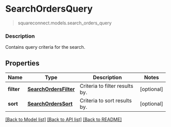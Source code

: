# SearchOrdersQuery
> squareconnect.models.search_orders_query

### Description

Contains query criteria for the search.

## Properties
Name | Type | Description | Notes
------------ | ------------- | ------------- | -------------
**filter** | [**SearchOrdersFilter**](SearchOrdersFilter.md) | Criteria to filter results by. | [optional] 
**sort** | [**SearchOrdersSort**](SearchOrdersSort.md) | Criteria to sort results by. | [optional] 

[[Back to Model list]](../README.md#documentation-for-models) [[Back to API list]](../README.md#documentation-for-api-endpoints) [[Back to README]](../README.md)


